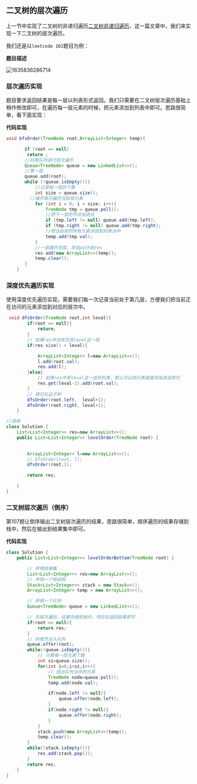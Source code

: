 ## 二叉树的层次遍历

上一节中实现了二叉树的非递归遍历[二叉树非递归遍历](https://github.com/justdoitMr/Algorithm/blob/main/Note/%E4%BA%8C%E5%8F%89%E6%A0%91%E7%9A%84%E9%9D%9E%E9%80%92%E5%BD%92%E6%96%B9%E5%BC%8F%E9%81%8D%E5%8E%86.md)，这一篇文章中，我们来实现一下二叉树的层次遍历。

我们还是以`leetcode 102`题目为例：

**题目描述**

![1635836286714](https://tprzfbucket.oss-cn-beijing.aliyuncs.com/hadoop/202111/02/145807-648130.png)

### 层次遍历实现

题目要求返回结果是每一层以列表形式返回。我们只需要在二叉树层次遍历基础上稍作修改即可，在遍历每一层元素的时候，把元素添加到列表中即可。思路很简单，看下面实现：

**代码实现**

~~~ java
void bfsOrder(TreeNode root,ArrayList<Integer> temp){

       if (root == null) 
        return ;
       //利用队列进行层次遍历
       Queue<TreeNode> queue = new LinkedList<>();
       //第一层
       queue.add(root);
       while (!queue.isEmpty()){
           //记录每一层的个数
           int size = queue.size();
         //循环表示遍历当前层元素
           for (int i = 0; i < size; i++){
               TreeNode tmp = queue.poll();
               //把下一层的节点加进去
               if (tmp.left != null) queue.add(tmp.left);
               if (tmp.right != null) queue.add(tmp.right);
               //把当前层的所有元素添加到列表当中
               temp.add(tmp.val);
           }
           //一层遍历完成，添加path到res
           res.add(new ArrayList<>(temp));
           temp.clear();
       }
    }
~~~

### 深度优先遍历实现

使用深度优先遍历实现，需要我们每一次记录当前处于第几层，方便我们把当前正在访问的元素添加到对应的层次中。

~~~ java
 void dfsOrder(TreeNode root,int leval){
        if(root == null){
            return;
        }
        // 如果res中没有包含level这一层
        if(res.size() < leval){

            ArrayList<Integer> l=new ArrayList<>();
            l.add(root.val);
            res.add(l);
        }else{
            // 如果res中有leval这一层的列表，那么可以把元素直接添加进去即可
            res.get(leval-1).add(root.val);
        }
        // 递归左边子树
        dfsOrder(root.left,  leval+1);
        dfsOrder(root.right, leval+1);
    }

//调用
class Solution {
    List<List<Integer>> res=new ArrayList<>();
    public List<List<Integer>> levelOrder(TreeNode root) {

      
        ArrayList<Integer> l=new ArrayList<>();
        // bfsOrder(root, l);
        dfsOrder(root,1); 

        return res;

    }
}
~~~

### 二叉树层次遍历（倒序）

第107题让倒序输出二叉树层次遍历的结果，思路很简单，顺序遍历的结果存储到栈中，然后在输出到结果集中即可。

**代码实现**

~~~ java
class Solution {
    public List<List<Integer>> levelOrderBottom(TreeNode root) {

        // 声明结果集
        List<List<Integer>> res=new ArrayList<>();
        // 声明一个栈结构
        Stack<List<Integer>> stack = new Stack<>();
        ArrayList<Integer> temp = new ArrayList<>();

        // 声明一个队列
        Queue<TreeNode> queue = new LinkedList<>();

        // 先层次遍历，结果存储到栈中，然后在返回结果即可
        if(root == null){
            return res;
        }
        // 树根节点入队列
        queue.offer(root);
        while(!queue.isEmpty()){
            // 计算每一层元素个数
            int sz=queue.size();
            for(int i=0;i<sz;i++){
                // 抛出队列当中的元素
                TreeNode node=queue.poll();
                temp.add(node.val);

                if(node.left != null){
                    queue.offer(node.left);
                }
                if(node.right != null){
                    queue.offer(node.right);
                }
            }
            stack.push(new ArrayList<>(temp));
            temp.clear();
        }
        while(!stack.isEmpty()){
            res.add(stack.pop());
        }
        return res;
    }
}
~~~

